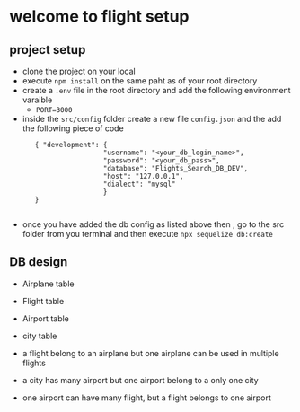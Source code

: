 # welcome to flight setup

## project setup
  - clone the project on your local
  - execute `npm install` on the same paht as of your root directory
  - create a `.env` file in the root directory  and add the following 
    environment varaible
      - `PORT=3000`
  - inside the `src/config` folder create a new file `config.json` and the add the following piece of code 
    ```
       { "development": {
                        "username": "<your_db_login_name>",
                        "password": "<your_db_pass>",
                        "database": "Flights_Search_DB_DEV",
                        "host": "127.0.0.1",
                        "dialect": "mysql"
                        }
       }                


    ```
  - once you have added the db config as listed above then
   , go to the src folder from you terminal and then execute `npx sequelize db:create`




## DB design
  - Airplane table
  - Flight table
  - Airport table
  - city table

  - a flight belong to an airplane but one airplane can be used in multiple flights
  - a city has many airport but one airport belong to a only one city
  - one airport can have many flight, but a flight belongs to one airport
